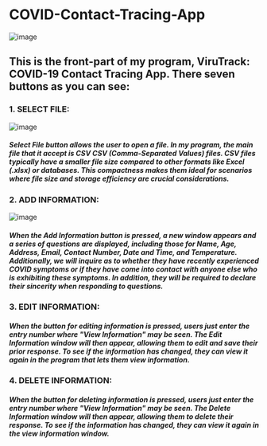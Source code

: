 # COVID-Contact-Tracing-App

![image](https://github.com/jayceee1207/COVID-Contact-Tracing-App/assets/129476395/8fec9a51-33ae-42ff-a782-6e86f5bba7b7)

## This is the front-part of my program, ViruTrack: COVID-19 Contact Tracing App. There seven buttons as you can see: 

### 1. SELECT FILE:

![image](https://github.com/jayceee1207/COVID-Contact-Tracing-App/assets/129476395/210876e4-07dc-4451-bffb-5070aba3ac43)

##### Select File button allows the user to open a file. In my program, the main file that it accept is CSV CSV (Comma-Separated Values) files.  CSV files typically have a smaller file size compared to other formats like Excel (.xlsx) or databases. This compactness makes them ideal for scenarios where file size and storage efficiency are crucial considerations.

### 2. ADD INFORMATION:

![image](https://github.com/jayceee1207/COVID-Contact-Tracing-App/assets/129476395/5586a903-0c76-4f35-85c2-f0f37e192513)

##### When the Add Information button is pressed, a new window appears and a series of questions are displayed, including those for Name, Age, Address, Email, Contact Number, Date and Time, and Temperature. Additionally, we will inquire as to whether they have recently experienced COVID symptoms or if they have come into contact with anyone else who is exhibiting these symptoms. In addition, they will be required to declare their sincerity when responding to questions. 

### 3. EDIT INFORMATION:


##### When the button for editing information is pressed, users just enter the entry number where "View Information" may be seen. The Edit Information window will then appear, allowing them to edit and save their prior response. To see if the information has changed, they can view it again in the program that lets them view information.  

### 4. DELETE INFORMATION:

##### When the button for deleting information is pressed, users just enter the entry number where "View Information" may be seen. The Delete Information window will then appear, allowing them to delete their response. To see if the information has changed, they can view it again in the view information window.
